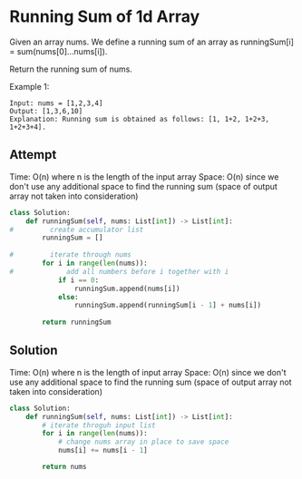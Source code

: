 # Running Sum of 1d Array
Given an array nums. We define a running sum of an array as runningSum[i] = sum(nums[0]…nums[i]).

Return the running sum of nums.

 

Example 1:
```
Input: nums = [1,2,3,4]
Output: [1,3,6,10]
Explanation: Running sum is obtained as follows: [1, 1+2, 1+2+3, 1+2+3+4].
```

## Attempt
Time: O(n) where n is the length of the input array
Space: O(n) since we don't use any additional space to find the running sum (space of output array not taken into consideration)
```py
class Solution:
    def runningSum(self, nums: List[int]) -> List[int]:
#         create accumulator list
        runningSum = []
        
#         iterate through nums
        for i in range(len(nums)):
#             add all numbers before i together with i
            if i == 0:
                runningSum.append(nums[i])
            else:
                runningSum.append(runningSum[i - 1] + nums[i])
                
        return runningSum
```

## Solution
Time: O(n) where n is the length of input array
Space: O(n) since we don't use any additional space to find the running sum (space of output array not taken into consideration)
```py
class Solution:
    def runningSum(self, nums: List[int]) -> List[int]:
        # iterate throguh input list
        for i in range(len(nums)):
            # change nums array in place to save space
            nums[i] += nums[i - 1]

        return nums
```